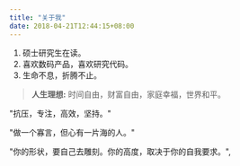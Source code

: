 ```yaml
---
title: "关于我"
date: 2018-04-21T12:44:15+08:00
---
```




1. 硕士研究生在读。
2. 喜欢数码产品，喜欢研究代码。
3. 生命不息，折腾不止。

>**人生理想:**
时间自由，财富自由，家庭幸福，世界和平。


"抗压，专注，高效，坚持。"

"做一个寡言，但心有一片海的人。"

"你的形状，要自己去雕刻。你的高度，取决于你的自我要求。",